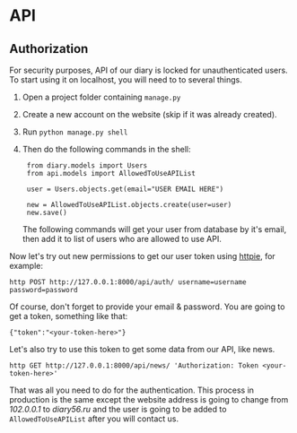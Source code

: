 # API

## Authorization

For security purposes, API of our diary is locked for unauthenticated users.
To start using it on localhost, you will need to to several things.

1. Open a project folder containing ```manage.py```
2. Create a new account on the website (skip if it was already created).
3. Run ```python manage.py shell```
4. Then do the following commands in the shell:

        from diary.models import Users
        from api.models import AllowedToUseAPIList

        user = Users.objects.get(email="USER EMAIL HERE")

        new = AllowedToUseAPIList.objects.create(user=user)
        new.save()

    The following commands will get your user from database by it's email,
    then add it to list of users who are allowed to use API.

Now let's try out new permissions to get our user token using [httpie](https://httpie.org/), for example:

    http POST http://127.0.0.1:8000/api/auth/ username=username password=password

Of course, don't forget to provide your email & password. You are going to get a token, something like that:

    {"token":"<your-token-here>"}

Let's also try to use this token to get some data from our API, like news.

    http GET http://127.0.0.1:8000/api/news/ 'Authorization: Token <your-token-here>'

That was all you need to do for the authentication. This process in production is the same except
the website address is going to change from *102.0.0.1* to *diary56.ru* and the user is going to be
added to ```AllowedToUseAPIList``` after you will contact us.
